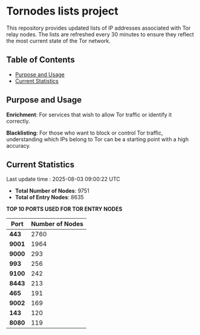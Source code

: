 # Tornodes lists project

This repository provides updated lists of IP addresses associated with Tor relay nodes. The lists are refreshed every 30 minutes to ensure they reflect the most current state of the Tor network.

## Table of Contents

- [Purpose and Usage](#purpose-and-usage)
- [Current Statistics](#current-statistics)


## Purpose and Usage

**Enrichment**: For services that wish to allow Tor traffic or identify it correctly.

**Blacklisting**: For those who want to block or control Tor traffic, understanding which IPs belong to Tor can be a starting point with a high accuracy.

## Current Statistics

Last update time : 2025-08-03 09:00:22 UTC

- **Total Number of Nodes**: 9751
- **Total of Entry Nodes**: 8635

**TOP 10 PORTS USED FOR TOR ENTRY NODES**

| **Port** | **Number of Nodes** |
|------|-----------------|
| **443**   | 2760  |
| **9001**   | 1964  |
| **9000**   | 293  |
| **993**   | 256  |
| **9100**   | 242  |
| **8443**   | 213  |
| **465**   | 191  |
| **9002**   | 169  |
| **143**   | 120  |
| **8080**   | 119  |

